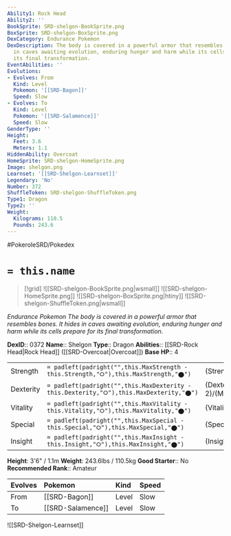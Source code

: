 ```yaml
---
Ability1: Rock Head
Ability2: ''
BookSprite: SRD-shelgon-BookSprite.png
BoxSprite: SRD-shelgon-BoxSprite.png
DexCategory: Endurance Pokemon
DexDescription: The body is covered in a powerful armor that resembles bones. It hides
  in caves awaiting evolution, enduring hunger and harm while its cells prepare for
  its final transformation.
EventAbilities: ''
Evolutions:
- Evolves: From
  Kind: Level
  Pokemon: '[[SRD-Bagon]]'
  Speed: Slow
- Evolves: To
  Kind: Level
  Pokemon: '[[SRD-Salamence]]'
  Speed: Slow
GenderType: ''
Height:
  Feet: 3.6
  Meters: 1.1
HiddenAbility: Overcoat
HomeSprite: SRD-shelgon-HomeSprite.png
Image: shelgon.png
Learnset: '[[SRD-Shelgon-Learnset]]'
Legendary: 'No'
Number: 372
ShuffleToken: SRD-shelgon-ShuffleToken.png
Type1: Dragon
Type2: ''
Weight:
  Kilograms: 110.5
  Pounds: 243.6
---
```


#PokeroleSRD/Pokedex

# `= this.name`

> [!grid]
> ![[SRD-shelgon-BookSprite.png|wsmall]]
> ![[SRD-shelgon-HomeSprite.png]]
> ![[SRD-shelgon-BoxSprite.png|htiny]]
> ![[SRD-shelgon-ShuffleToken.png|wsmall]]


*Endurance Pokemon*
*The body is covered in a powerful armor that resembles bones. It hides in caves awaiting evolution, enduring hunger and harm while its cells prepare for its final transformation.*

**DexID**:: 0372
**Name**:: Shelgon
**Type**:: Dragon
**Abilities**:: [[SRD-Rock Head|Rock Head]] ([[SRD-Overcoat|Overcoat]])
**Base HP**:: 4

|           |                                                                                        |                                          |
| --------- | -------------------------------------------------------------------------------------- | ---------------------------------------- |
| Strength  | `= padleft(padright("",this.MaxStrength - this.Strength,"⭘"),this.MaxStrength,"⬤")`    | (Strength::3)/(MaxStrength::6)   |
| Dexterity | `= padleft(padright("",this.MaxDexterity - this.Dexterity,"⭘"),this.MaxDexterity,"⬤")` | (Dexterity:: 2)/(MaxDexterity::4) |
| Vitality  | `= padleft(padright("",this.MaxVitality - this.Vitality,"⭘"),this.MaxVitality,"⬤")`    | (Vitality::3)/(MaxVitality::6)   |
| Special   | `= padleft(padright("",this.MaxSpecial - this.Special,"⭘"),this.MaxSpecial,"⬤")`       | (Special::2)/(MaxSpecial::4)     |
| Insight   | `= padleft(padright("",this.MaxInsight - this.Insight,"⭘"),this.MaxInsight,"⬤")`       | (Insight::2)/(MaxInsight::4)     |

**Height**: 3'6" / 1.1m
**Weight**: 243.6lbs / 110.5kg
**Good Starter**:: No
**Recommended Rank**:: Amateur

| Evolves   | Pokemon           | Kind   | Speed   |
|:----------|:------------------|:-------|:--------|
| From      | [[SRD-Bagon]]     | Level  | Slow    |
| To        | [[SRD-Salamence]] | Level  | Slow    |

![[SRD-Shelgon-Learnset]]